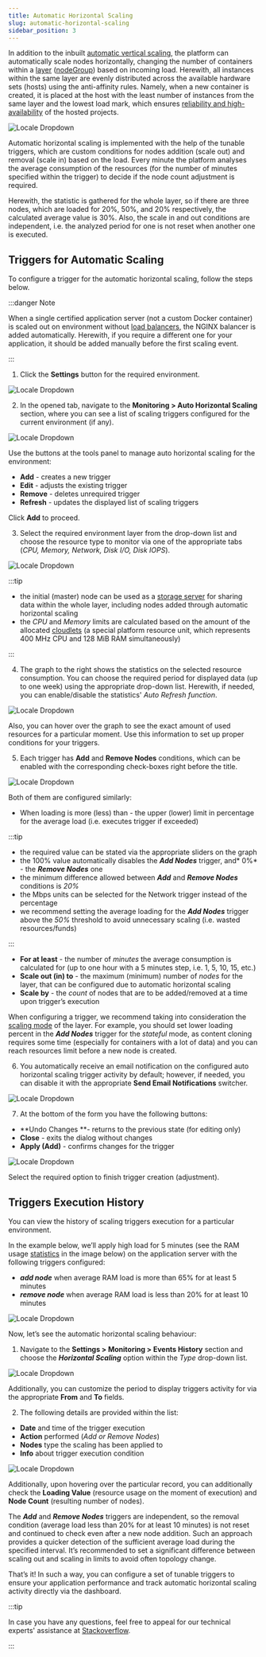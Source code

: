 ```yaml
---
title: Automatic Horizontal Scaling
slug: automatic-horizontal-scaling
sidebar_position: 3
---
```


<!-- ## Automatic Horizontal Scaling -->

In addition to the inbuilt [automatic vertical scaling](/application-setting/scaling-and-clustering/automatic-vertical-scaling), the platform can automatically scale nodes horizontally, changing the number of containers within a [layer](/platform-overview/basics-&-terminology#layer) ([nodeGroup](https://docs.cloudscripting.com/creating-manifest/selecting-containers/#all-containers-by-group)) based on incoming load. Herewith, all instances within the same layer are evenly distributed across the available hardware sets (hosts) using the anti-affinity rules. Namely, when a new container is created, it is placed at the host with the least number of instances from the same layer and the lowest load mark, which ensures [reliability and high-availability](/platform-overview/isolated-container) of the hosted projects.

<div style={{
    display:'flex',
    justifyContent: 'center',
    margin: '0 0 1rem 0'
}}>

![Locale Dropdown](./img/AutomaticHorizontalScaling/01-containers-anti-affinity.png)

</div>

Automatic horizontal scaling is implemented with the help of the tunable triggers, which are custom conditions for nodes addition (scale out) and removal (scale in) based on the load. Every minute the platform analyses the average consumption of the resources (for the number of minutes specified within the trigger) to decide if the node count adjustment is required.

Herewith, the statistic is gathered for the whole layer, so if there are three nodes, which are loaded for 20%, 50%, and 20% respectively, the calculated average value is 30%. Also, the scale in and out conditions are independent, i.e. the analyzed period for one is not reset when another one is executed.

<!--
Below, we’ll overview how to:

- [set triggers for automatic scaling](/application-setting/scaling-and-clustering/automatic-horizontal-scaling#triggers-for-automatic-scaling)
- [view triggers execution history](/application-setting/scaling-and-clustering/automatic-horizontal-scaling#triggers-execution-history)
-->

## Triggers for Automatic Scaling

To configure a trigger for the automatic horizontal scaling, follow the steps below.

:::danger Note

When a single certified application server (not a custom Docker container) is scaled out on environment without [load balancers](/load-balancers/load-balancing), the NGINX balancer is added automatically. Herewith, if you require a different one for your application, it should be added manually before the first scaling event.

:::

1. Click the **Settings** button for the required environment.

<div style={{
    display:'flex',
    justifyContent: 'center',
    margin: '0 0 1rem 0'
}}>

![Locale Dropdown](./img/AutomaticHorizontalScaling/02-environment-settings-button.png)

</div>

2. In the opened tab, navigate to the **Monitoring > Auto Horizontal Scaling** section, where you can see a list of scaling triggers configured for the current environment (if any).

<div style={{
    display:'flex',
    justifyContent: 'center',
    margin: '0 0 1rem 0'
}}>

![Locale Dropdown](./img/AutomaticHorizontalScaling/03-auto-horizontal-scaling-settings.png)

</div>

Use the buttons at the tools panel to manage auto horizontal scaling for the environment:

- **Add** - creates a new trigger
- **Edit** - adjusts the existing trigger
- **Remove** - deletes unrequired trigger
- **Refresh** - updates the displayed list of scaling triggers

Click **Add** to proceed.

3. Select the required environment layer from the drop-down list and choose the resource type to monitor via one of the appropriate tabs (_CPU, Memory, Network, Disk I/O, Disk IOPS_).

<div style={{
    display:'flex',
    justifyContent: 'center',
    margin: '0 0 1rem 0'
}}>

![Locale Dropdown](./img/AutomaticHorizontalScaling/04-auto-horizontal-scaling-triggers.png)

</div>

:::tip

- the initial (master) node can be used as a [storage server](/data-storage-container/use-cases/master-container) for sharing data within the whole layer, including nodes added through automatic horizontal scaling
- the _CPU_ and _Memory_ limits are calculated based on the amount of the allocated [cloudlets](/platform-overview/cloudlet) (a special platform resource unit, which represents 400 MHz CPU and 128 MiB RAM simultaneously)

:::

4. The graph to the right shows the statistics on the selected resource consumption. You can choose the required period for displayed data (up to one week) using the appropriate drop-down list. Herewith, if needed, you can enable/disable the statistics' _Auto Refresh function_.

<div style={{
    display:'flex',
    justifyContent: 'center',
    margin: '0 0 1rem 0'
}}>

![Locale Dropdown](./img/AutomaticHorizontalScaling/05-scaling-trigger-graphs.png)

</div>

Also, you can hover over the graph to see the exact amount of used resources for a particular moment. Use this information to set up proper conditions for your triggers.

5. Each trigger has **Add** and **Remove Nodes** conditions, which can be enabled with the corresponding check-boxes right before the title.

<div style={{
    display:'flex',
    justifyContent: 'center',
    margin: '0 0 1rem 0'
}}>

![Locale Dropdown](./img/AutomaticHorizontalScaling/06-scaling-trigger-conditions.png)

</div>

Both of them are configured similarly:

- When loading is more (less) than - the upper (lower) limit in percentage for the average load (i.e. executes trigger if exceeded)

:::tip

- the required value can be stated via the appropriate sliders on the graph
- the 100% value automatically disables the **_Add Nodes_** trigger, and* 0%* - the **_Remove Nodes_** one
- the minimum difference allowed between **_Add_** and **_Remove Nodes_** conditions is _20%_
- the Mbps units can be selected for the Network trigger instead of the percentage
- we recommend setting the average loading for the **_Add Nodes_** trigger above the _50%_ threshold to avoid unnecessary scaling (i.e. wasted resources/funds)

:::

- **For at least** - the number of _minutes_ the average consumption is calculated for (up to one hour with a 5 minutes step, i.e. 1, 5, 10, 15, etc.)
- **Scale out (in) to** - the maximum (minimum) number of _nodes_ for the layer, that can be configured due to automatic horizontal scaling
- **Scale by** - the _count_ of nodes that are to be added/removed at a time upon trigger’s execution

When configuring a trigger, we recommend taking into consideration the [scaling mode](/application-setting/scaling-and-clustering/horizontal-scaling) of the layer. For example, you should set lower loading percent in the **_Add Nodes_** trigger for the _stateful_ mode, as content cloning requires some time (especially for containers with a lot of data) and you can reach resources limit before a new node is created.

6. You automatically receive an email notification on the configured auto horizontal scaling trigger activity by default; however, if needed, you can disable it with the appropriate **Send Email Notifications** switcher.

<div style={{
    display:'flex',
    justifyContent: 'center',
    margin: '0 0 1rem 0'
}}>

![Locale Dropdown](./img/AutomaticHorizontalScaling/07-scaling-notifications-switcher.png)

</div>

7. At the bottom of the form you have the following buttons:

- **Undo Changes **- returns to the previous state (for editing only)
- **Close** - exits the dialog without changes
- **Apply (Add)** - confirms changes for the trigger

<div style={{
    display:'flex',
    justifyContent: 'center',
    margin: '0 0 1rem 0'
}}>

![Locale Dropdown](./img/AutomaticHorizontalScaling/08-scaling-trigger-buttons.png)

</div>

Select the required option to finish trigger creation (adjustment).

## Triggers Execution History

You can view the history of scaling triggers execution for a particular environment.

In the example below, we’ll apply high load for 5 minutes (see the RAM usage [statistics](/application-setting/built-in-monitoring/statistics) in the image below) on the application server with the following triggers configured:

- **_add node_** when average RAM load is more than 65% for at least 5 minutes
- **_remove node_** when average RAM load is less than 20% for at least 10 minutes

<div style={{
    display:'flex',
    justifyContent: 'center',
    margin: '0 0 1rem 0'
}}>

![Locale Dropdown](./img/AutomaticHorizontalScaling/09-node-load-statistics.png)

</div>
Now, let’s see the automatic horizontal scaling behaviour:

1. Navigate to the **Settings > Monitoring > Events History** section and choose the **_Horizontal Scaling_** option within the _Type_ drop-down list.

<div style={{
    display:'flex',
    justifyContent: 'center',
    margin: '0 0 1rem 0'
}}>

![Locale Dropdown](./img/AutomaticHorizontalScaling/10-scaling-triggers-event-history.png)

</div>

Additionally, you can customize the period to display triggers activity for via the appropriate **From** and **To** fields.

2. The following details are provided within the list:

- **Date** and time of the trigger execution
- **Action** performed (_Add or Remove Nodes_)
- **Nodes** type the scaling has been applied to
- **Info** about trigger execution condition

<div style={{
    display:'flex',
    justifyContent: 'center',
    margin: '0 0 1rem 0'
}}>

![Locale Dropdown](./img/AutomaticHorizontalScaling/11-list-scaling-events.png)

</div>

Additionally, upon hovering over the particular record, you can additionally check the **Loading Value** (resource usage on the moment of execution) and **Node Count** (resulting number of nodes).

The **_Add_** and **_Remove Nodes_** triggers are independent, so the removal condition (average load less than 20% for at least 10 minutes) is not reset and continued to check even after a new node addition. Such an approach provides a quicker detection of the sufficient average load during the specified interval. It’s recommended to set a significant difference between scaling out and scaling in limits to avoid often topology change.

That’s it! In such a way, you can configure a set of tunable triggers to ensure your application performance and track automatic horizontal scaling activity directly via the dashboard.

:::tip

In case you have any questions, feel free to appeal for our technical experts' assistance at [Stackoverflow](https://stackoverflow.com/questions/tagged/jelastic).

:::
